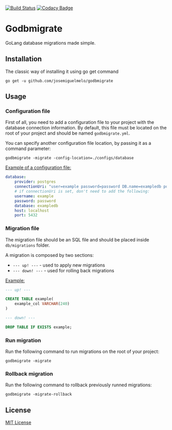 [![Build Status](https://travis-ci.org/josemiguelmelo/godbmigrate.svg?branch=master)](https://travis-ci.org/josemiguelmelo/godbmigrate)
[![Codacy Badge](https://app.codacy.com/project/badge/Grade/f0aac8ea2341496db82bd2ecb7c049e9)](https://www.codacy.com/gh/josemiguelmelo/godbmigrate/dashboard?utm_source=github.com&amp;utm_medium=referral&amp;utm_content=josemiguelmelo/godbmigrate&amp;utm_campaign=Badge_Grade)

# Godbmigrate

GoLang database migrations made simple.

## Installation

The classic way of installing it using go get command

    go get -u github.com/josemiguelmelo/godbmigrate

## Usage

### Configuration file

First of all, you need to add a configuration file to your project with the database connection information. By default, this file must be located on the root of your project and should be named `godbmigrate.yml`.

You can specify another configuration file location, by passing it as a command parameter:

    godbmigrate -migrate -config-location=./configs/database

[Example of a configuration file:](./example/godbmigrate.yml)

```yaml
database:
    provider: postgres
    connectionUri: "user=example password=password DB.name=exampledb port=5432 host=localhost sslmode=disable"
    # if connectionUri is set, don't need to add the following:
    username: example
    password: password
    database: exampledb
    host: localhost
    port: 5432
```

### Migration file

The migration file should be an SQL file and should be placed inside `db/migrations` folder.

A migration is composed by two sections: 

-   `--- up! ---` - used to apply new migrations
-   `--- down! ---` - used for rolling back migrations

[Example:](./example/db/migrations/1.sql)

```sql
--- up! ---

CREATE TABLE example(
    example_col VARCHAR(240)
)

--- down! ---

DROP TABLE IF EXISTS example;
```

### Run migration

Run the following command to run migrations on the root of your project:

    godbmigrate -migrate

### Rollback migration

Run the following command to rollback previously runned migrations:

    godbmigrate -migrate-rollback

## License

[MIT License](LICENSE)
